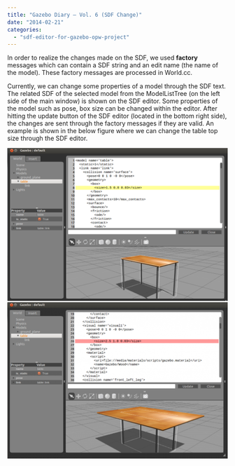 ```yaml
---
title: "Gazebo Diary – Vol. 6 (SDF Change)"
date: "2014-02-21"
categories: 
  - "sdf-editor-for-gazebo-opw-project"
---
```


In order to realize the changes made on the SDF, we used **factory** messages which can contain a SDF string and an edit name (the name of the model). These factory messages are processed in World.cc.

Currently, we can change some properties of a model through the SDF text. The related SDF of the selected model from the ModelListTree (on the left side of the main window) is shown on the SDF editor. Some properties of the model such as pose, box size can be changed within the editor. After hitting the update button of the SDF editor (located in the bottom right side), the changes are sent through the factory messages if they are valid. An example is shown in the below figure where we can change the table top size through the SDF editor.

![gazebo1](/images/gazebo11.png) 
![gazebo2](/images/gazebo2-1024x725.png)
